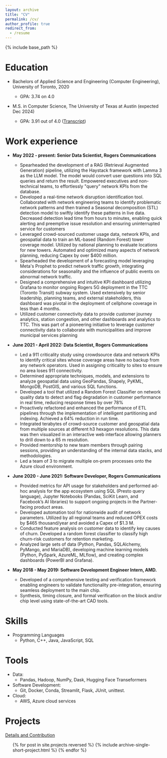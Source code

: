 ```yaml
---
layout: archive
title: "CV"
permalink: /cv/
author_profile: true
redirect_from:
  - /resume
---
```


{% include base_path %}

Education
======
* Bachelors of Applied Science and Engineering (Computer Engineering), University of Toronto, 2020
  * GPA: 3.74 on 4.0

* M.S. in Computer Science, The University of Texas at Austin (expected Dec 2024)
  * GPA: 3.91 out of 4.0 ([Transcript](https://abhi-p.github.io/files/Abhishek_Paul_University_of_Texas_Unofficial_Transcripts.pdf))


Work experience
======

* **May 2022 - present: Senior Data Scientist, Rogers Communications**
  * Spearheaded the development of a RAG (Retrieval Augmented Generation) pipeline, utilizing the Haystack framework with Lamma 3 as the LLM model. The model would convert user questions into SQL queries and return the result. Empowered executives and non-technical teams, to effortlessly "query" network KPIs from the database.
  * Developed a real-time network disruption identification tool. Collaborated with network engineering teams to identify problematic network patterns and then trained a Seasonal decomposition (STL) detection model to swiftly identify these patterns in live data. Decreased detection lead time from hours to minutes, enabling quick alerting and preemptive issue resolution and ensuring uninterrupted service for customers
  * Leveraged crowd-sourced customer usage data, network KPIs, and geospatial data to train an ML-based (Random Forest) tower coverage model. Utilized by national planning to evaluate locations for new towers. Automated and optimized many aspects of network planning, reducing Capex by over $400 million.
  * Spearheaded the development of a forecasting model leveraging Meta's Prophet to predict network traffic growth, integrating considerations for seasonality and the influence of public events on abnormal network traffic.
  * Designed a comprehensive and intuitive KPI dashboard utilizing Grafana to monitor ongoing Rogers 5G deployment in the TTC (Toronto Transit) subway system. Used extensively by senior leadership, planning teams, and external stakeholders, this dashboard was pivotal in the deployment of cellphone coverage in less than 4 months. 
  * Utilized customer connectivity data to provide customer journey analytics, station congestion, and other dashboards and analytics to TTC. This was part of a pioneering initiative to leverage customer connectivity data to collaborate with municipalities and improve municipal services planning


* **June 2021 - April 2022: Data Scientist, Rogers Communications**
  * Led a 911 criticality study using crowdsource data and network KPIs to identify critical sites whose coverage areas have no backup from any network operators. Used in assigning criticality to sites to ensure no area loses 911 connectivity.
  * Determined appropriate techniques, models, and extensions to analyze geospatial data using GeoPandas, Shapely, PyKML, MongoDB, PostGIS, and various SQL functions.
  * Developed a tool that utilized a Random Forest Classifier on network quality data to detect and flag degradation in customer performance in real time, reducing response times by over 78%
  * Proactively refactored and enhanced the performance of ETL pipelines through the implementation of intelligent partitioning and indexing. Achieved a 64% reduction in run time.
  * Integrated terabytes of crowd-source customer and geospatial data from multiple sources at different h3 hexagon resolutions. This data was then visualized in an interactive web interface allowing planners to drill down to a 65 m resolution.
  *  Provided mentorship to new team members through pairing sessions, providing an understanding of the internal data stacks, and methodologies.
  *  Led a team of 3 to migrate multiple on-prem processes onto the Azure cloud environment. 



* **June 2020 - June 2021: Software Developer, Rogers Communications**
  * Provided metrics for API usage for stakeholders and performed ad-hoc analysis for the app ecosystem using SQL (Presto query
language), Jupyter Notebooks (Pandas, SciKit Learn, and Facebook’s AI libraries) to support ongoing projects in the
Partner-facing product areas.
  * Developed automation tool for nationwide audit of network parameters. Utilized by all regional teams and reduced OPEX costs by $465 thousand/year and avoided a Capex of $1.3 M. 
  * Conducted feature analysis on customer data to identify key causes of churn. Developed a random forest classifier to classify high churn-risk customers for retention marketing.
  * Analyzed large sets of data (Python, Pandas, SQLAlchemy, PyMango, and MariaDB), developing machine learning models (Python, PySpark, AzureML, MLflow), and creating complex dashboards (PowerBI and Grafana). 


* **May 2018 - May 2019: Software Development Engineer Intern, AMD.**
    * Developed of a comprehensive testing and verification framework enabling engineers to validate functionality pre-integration, ensuring seamless deployment to the main chip.
    * Synthesis, timing closure, and formal verification on the block and/or chip level using state-of-the-art CAD tools.
  
Skills
======
* Programming Languages
  * Python, C++, Java, JavaScript, SQL

Tools
======
* Data:
  * Pandas,  Hadoop, NumPy, Dask, Hugging Face Transeformers
* Software Development:
  * Git, Docker, Conda, Streamlit, Flask, JUnit, unittest.
* Cloud: 
  * AWS, Azure cloud services


Projects
======
<i class="fas fa-link" aria-hidden="true"></i>  <a href="https://abhi-p.github.io/projects/">Details and Contribution</a>
<ul>{% for post in site.projects reversed %}
  {% include archive-single-short-project.html %}
{% endfor %}</ul>


